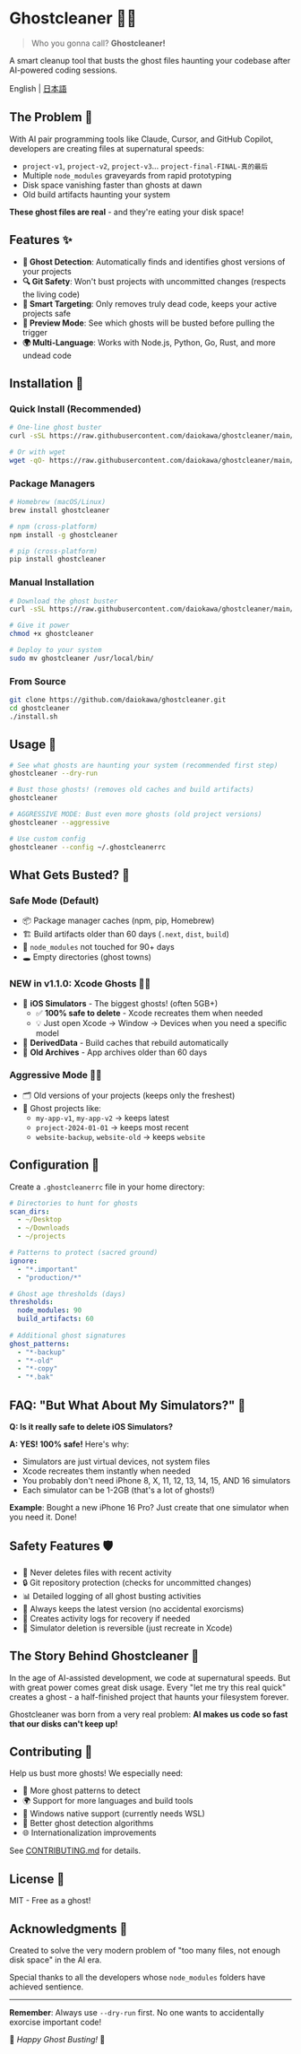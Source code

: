 # Ghostcleaner 👻🧹

> Who you gonna call? **Ghostcleaner!**

A smart cleanup tool that busts the ghost files haunting your codebase after AI-powered coding sessions.

English | [日本語](README.ja.md)

## The Problem 👻

With AI pair programming tools like Claude, Cursor, and GitHub Copilot, developers are creating files at supernatural speeds:

- `project-v1`, `project-v2`, `project-v3`... `project-final-FINAL-真的最后` 
- Multiple `node_modules` graveyards from rapid prototyping
- Disk space vanishing faster than ghosts at dawn
- Old build artifacts haunting your system

**These ghost files are real** - and they're eating your disk space!

## Features ✨

- **👻 Ghost Detection**: Automatically finds and identifies ghost versions of your projects
- **🔍 Git Safety**: Won't bust projects with uncommitted changes (respects the living code)
- **🎯 Smart Targeting**: Only removes truly dead code, keeps your active projects safe
- **👀 Preview Mode**: See which ghosts will be busted before pulling the trigger
- **🌍 Multi-Language**: Works with Node.js, Python, Go, Rust, and more undead code

## Installation 🚀

### Quick Install (Recommended)

```bash
# One-line ghost buster
curl -sSL https://raw.githubusercontent.com/daiokawa/ghostcleaner/main/scripts/install-one-liner.sh | bash

# Or with wget
wget -qO- https://raw.githubusercontent.com/daiokawa/ghostcleaner/main/scripts/install-one-liner.sh | bash
```

### Package Managers

```bash
# Homebrew (macOS/Linux)
brew install ghostcleaner

# npm (cross-platform)
npm install -g ghostcleaner

# pip (cross-platform)
pip install ghostcleaner
```

### Manual Installation

```bash
# Download the ghost buster
curl -sSL https://raw.githubusercontent.com/daiokawa/ghostcleaner/main/ghostcleaner.sh -o ghostcleaner

# Give it power
chmod +x ghostcleaner

# Deploy to your system
sudo mv ghostcleaner /usr/local/bin/
```

### From Source

```bash
git clone https://github.com/daiokawa/ghostcleaner.git
cd ghostcleaner
./install.sh
```

## Usage 👻

```bash
# See what ghosts are haunting your system (recommended first step)
ghostcleaner --dry-run

# Bust those ghosts! (removes old caches and build artifacts)
ghostcleaner

# AGGRESSIVE MODE: Bust even more ghosts (old project versions)
ghostcleaner --aggressive

# Use custom config
ghostcleaner --config ~/.ghostcleanerrc
```

## What Gets Busted? 🎯

### Safe Mode (Default)
- 📦 Package manager caches (npm, pip, Homebrew)
- 🏗️ Build artifacts older than 60 days (`.next`, `dist`, `build`)
- 📁 `node_modules` not touched for 90+ days
- 🕳️ Empty directories (ghost towns)

### NEW in v1.1.0: Xcode Ghosts 🍎👻
- 📱 **iOS Simulators** - The biggest ghosts! (often 5GB+)
  - ✅ **100% safe to delete** - Xcode recreates them when needed
  - 💡 Just open Xcode → Window → Devices when you need a specific model
- 🔨 **DerivedData** - Build caches that rebuild automatically
- 📼 **Old Archives** - App archives older than 60 days

### Aggressive Mode 👻💀
- 🗂️ Old versions of your projects (keeps only the freshest)
- 👻 Ghost projects like:
  - `my-app-v1`, `my-app-v2` → keeps latest
  - `project-2024-01-01` → keeps most recent
  - `website-backup`, `website-old` → keeps `website`

## Configuration 🔧

Create a `.ghostcleanerrc` file in your home directory:

```yaml
# Directories to hunt for ghosts
scan_dirs:
  - ~/Desktop
  - ~/Downloads
  - ~/projects

# Patterns to protect (sacred ground)
ignore:
  - "*.important"
  - "production/*"

# Ghost age thresholds (days)
thresholds:
  node_modules: 90
  build_artifacts: 60
  
# Additional ghost signatures
ghost_patterns:
  - "*-backup"
  - "*-old"
  - "*-copy"
  - "*.bak"
```

## FAQ: "But What About My Simulators?" 📱

**Q: Is it really safe to delete iOS Simulators?**

**A: YES! 100% safe!** Here's why:
- Simulators are just virtual devices, not system files
- Xcode recreates them instantly when needed
- You probably don't need iPhone 8, X, 11, 12, 13, 14, 15, AND 16 simulators
- Each simulator can be 1-2GB (that's a lot of ghosts!)

**Example**: Bought a new iPhone 16 Pro? Just create that one simulator when you need it. Done! 

## Safety Features 🛡️

- 🚨 Never deletes files with recent activity
- 🔒 Git repository protection (checks for uncommitted changes)
- 📊 Detailed logging of all ghost busting activities
- 👻 Always keeps the latest version (no accidental exorcisms)
- 📝 Creates activity logs for recovery if needed
- 📱 Simulator deletion is reversible (just recreate in Xcode)

## The Story Behind Ghostcleaner 📖

In the age of AI-assisted development, we code at supernatural speeds. But with great power comes great disk usage. Every "let me try this real quick" creates a ghost - a half-finished project that haunts your filesystem forever.

Ghostcleaner was born from a very real problem: **AI makes us code so fast that our disks can't keep up!**

## Contributing 🤝

Help us bust more ghosts! We especially need:

- 👻 More ghost patterns to detect
- 🌍 Support for more languages and build tools
- 🔧 Windows native support (currently needs WSL)
- 🎨 Better ghost detection algorithms
- 🌐 Internationalization improvements

See [CONTRIBUTING.md](CONTRIBUTING.md) for details.

## License 📄

MIT - Free as a ghost!

## Acknowledgments 🙏

Created to solve the very modern problem of "too many files, not enough disk space" in the AI era.

Special thanks to all the developers whose `node_modules` folders have achieved sentience.

---

**Remember**: Always use `--dry-run` first. No one wants to accidentally exorcise important code!

👻 *Happy Ghost Busting!* 👻